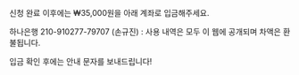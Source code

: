 신청 완료 이후에는 ₩35,000원을 아래 계좌로 입금해주세요.  

하나은행 210-910277-79707 (손규진) : 사용 내역은 모두 이 웹에 공개되며 차액은 환불됩니다.

입금 확인 후에는 안내 문자를 보내드립니다!

